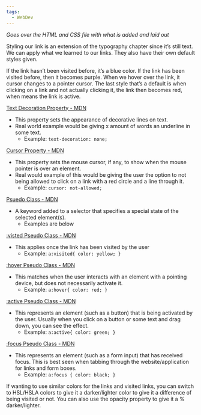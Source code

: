 ```yaml
---
tags:
  - WebDev
---
```

*Goes over the HTML and CSS file with what is added and laid out*

Styling our link is an extension of the typography chapter since it’s still text. We can apply what we learned to our links. They also have their own default styles given.

If the link hasn’t been visited before, it’s a blue color. If the link has been visited before, then it becomes purple. When we hover over the link, it cursor changes to a pointer cursor. The last style that’s a default is when clicking on a link and not actually clicking it, the link then becomes red, when means the link is active.

[Text Decoration Property - MDN](https://developer.mozilla.org/en-US/docs/Web/CSS/text-decoration)
* This property sets the appearance of decorative lines on text.
* Real world example would be giving x amount of words an underline in some text.
	* Example: `text-decoration: none;`

[Cursor Property - MDN](https://developer.mozilla.org/en-US/docs/Web/CSS/cursor)
* This property sets the mouse cursor, if any, to show when the mouse pointer is over an element.
* Real would example of this would be giving the user the option to not being allowed to click on a link with a red circle and a line through it.
	* Example: `cursor: not-allowed;`

[Psuedo Class - MDN](https://developer.mozilla.org/en-US/docs/Web/CSS/Pseudo-classes)
* A keyword added to a selector that specifies a special state of the selected element(s).
	* Examples are below

[:visted Pseudo Class - MDN](https://developer.mozilla.org/en-US/docs/Web/CSS/:visited)
* This applies once the link has been visited by the user
	* Example: `a:visited{ color: yellow; }`

[:hover Pseudo Class - MDN](https://developer.mozilla.org/en-US/docs/Web/CSS/:hover)
* This matches when the user interacts with an element with a pointing device, but does not necessarily activate it.
	* Example: `a:hover{ color: red; }`

[:active Pseudo Class - MDN](https://developer.mozilla.org/en-US/docs/Web/CSS/:active)
* This represents an element (such as a button) that is being activated by the user. Usually when you click on a button or some text and drag down, you can see the effect.
	* Example: `a:active{ color: green; }`

[:focus Pseudo Class - MDN](https://developer.mozilla.org/en-US/docs/Web/CSS/:focus)
* This represents an element (such as a form input) that has received focus. This is best seen when tabbing through the website/application for links and form boxes.
	* Example: `a:focus { color: black; }`

If wanting to use similar colors for the links and visited links, you can switch to HSL/HSLA colors to give it a darker/lighter color to give it a difference of being visited or not. You can also use the opacity property to give it a % darker/lighter.